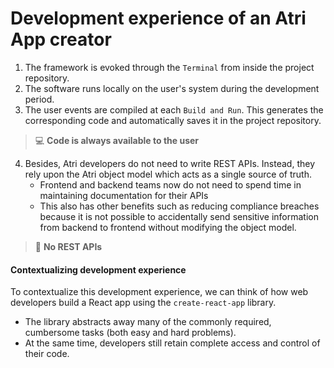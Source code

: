 # Development experience of an Atri App creator

1. The framework is evoked through the `Terminal` from inside the project repository.
2. The software runs locally on the user's system during the development period. 
3. The user events are compiled at each `Build and Run`. This generates the corresponding code and automatically saves it in the project repository.

> 💻 **Code is always available to the user**

4. Besides, Atri developers do not need to write REST APIs.  Instead, they rely upon the Atri object model which acts as a single source of truth. 
   - Frontend and backend teams now do not need to spend time in maintaining documentation for their APIs 
   - This also has other benefits such as reducing compliance breaches because it is not possible to accidentally send sensitive information from backend to frontend without modifying the object model. 

> 🤯 **No REST APIs**

#### Contextualizing development experience 

To contextualize this development experience, we can think of how web developers build a React app using the `create-react-app` library. 
- The library abstracts away many of the commonly required, cumbersome tasks (both easy and hard problems).
- At the same time, developers still retain complete access and control of their code. 
